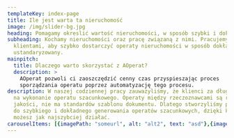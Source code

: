 ```yaml
---
templateKey: index-page
title: Ile jest warta ta nieruchomość
image: /img/slider-bg.jpg
heading: Pomagamy okreslić wartość nieruchomości, w sposób szybki i dokładny.
subheading: Kochamy nieruchomości oraz pracę związaną z nimi. Pracujemy blisko z
  klientami, aby szybko dostarczyć operaty nieruchomości w sposób dokładny i
  ustandaryzowany.
mainpitch:
  title: Dlaczego warto skorzystać z AOperat?
  description: >
    AOperat pozwoli ci zaoszczędzić cenny czas przyspieszając proces
    sporządzania operatu poprzez automatyzację tego procesu.
description: W naszej codziennej pracy zauważyliśmy, że klienci za długo czekają
  na wykonanie operatu szacunkowego. Operaty między rzeczoznawcami są różnej
  jakości, nie ma standardów szablonu dokumentu. Dlatego stworzyliśmy platformę
  do szybkiego i dokładnego generowania operatów szacunkowych, dzięki której
  możesz jak najszybciej działać.
carouselItems: [{imagePath: "someurl", alt: "alt2", text: "asd"},{imagePath: "someurl", alt: "alt1", text: "qwe"}]
---
```

